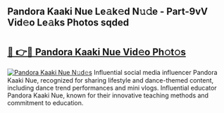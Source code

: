 ## Pandora Kaaki Nue Le𝚊k𝚎d N𝚞𝚍e - Part-9vV Vid𝚎o Le𝚊ks Photos sqded

# <h2><a href="http://fb9a7n9.evod.top/?m=Pandora+Kaaki+Nue">🔗 👉🔴 Pandora Kaaki Nue Vid𝚎o Ph𝚘t𝚘s</a></h2>

[![Pandora Kaaki Nue N𝚞d𝚎s](https://i.imgur.com/8V9OHl7.gif)](http://fb9a7n9.evod.top/?m=Pandora+Kaaki+Nue)
Influential social media influencer Pandora Kaaki Nue, recognized for sharing lifestyle and dance-themed content, including dance trend performances and mini vlogs. Influential educator Pandora Kaaki Nue, known for their innovative teaching methods and commitment to education. 
